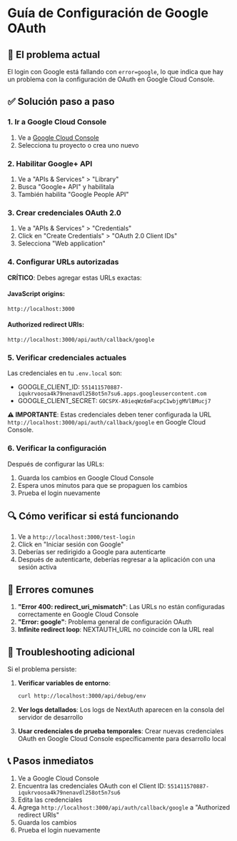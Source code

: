 # Guía de Configuración de Google OAuth

## 🔧 El problema actual

El login con Google está fallando con `error=google`, lo que indica que hay un problema con la configuración de OAuth en Google Cloud Console.

## ✅ Solución paso a paso

### 1. Ir a Google Cloud Console
1. Ve a [Google Cloud Console](https://console.cloud.google.com/)
2. Selecciona tu proyecto o crea uno nuevo

### 2. Habilitar Google+ API
1. Ve a "APIs & Services" > "Library"
2. Busca "Google+ API" y habilitala
3. También habilita "Google People API"

### 3. Crear credenciales OAuth 2.0
1. Ve a "APIs & Services" > "Credentials"
2. Click en "Create Credentials" > "OAuth 2.0 Client IDs"
3. Selecciona "Web application"

### 4. Configurar URLs autorizadas
**CRÍTICO**: Debes agregar estas URLs exactas:

#### JavaScript origins:
```
http://localhost:3000
```

#### Authorized redirect URIs:
```
http://localhost:3000/api/auth/callback/google
```

### 5. Verificar credenciales actuales
Las credenciales en tu `.env.local` son:
- GOOGLE_CLIENT_ID: `551411570887-iqukrvoosa4k79nenavdl258ot5n7su6.apps.googleusercontent.com`
- GOOGLE_CLIENT_SECRET: `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`

**⚠️ IMPORTANTE**: Estas credenciales deben tener configurada la URL `http://localhost:3000/api/auth/callback/google` en Google Cloud Console.

### 6. Verificar la configuración
Después de configurar las URLs:
1. Guarda los cambios en Google Cloud Console
2. Espera unos minutos para que se propaguen los cambios
3. Prueba el login nuevamente

## 🔍 Cómo verificar si está funcionando

1. Ve a `http://localhost:3000/test-login`
2. Click en "Iniciar sesión con Google"
3. Deberías ser redirigido a Google para autenticarte
4. Después de autenticarte, deberías regresar a la aplicación con una sesión activa

## 🚨 Errores comunes

1. **"Error 400: redirect_uri_mismatch"**: Las URLs no están configuradas correctamente en Google Cloud Console
2. **"Error: google"**: Problema general de configuración OAuth
3. **Infinite redirect loop**: NEXTAUTH_URL no coincide con la URL real

## 🔧 Troubleshooting adicional

Si el problema persiste:

1. **Verificar variables de entorno**:
   ```bash
   curl http://localhost:3000/api/debug/env
   ```

2. **Ver logs detallados**:
   Los logs de NextAuth aparecen en la consola del servidor de desarrollo

3. **Usar credenciales de prueba temporales**:
   Crear nuevas credenciales OAuth en Google Cloud Console específicamente para desarrollo local

## 📞 Pasos inmediatos

1. Ve a Google Cloud Console
2. Encuentra las credenciales OAuth con el Client ID: `551411570887-iqukrvoosa4k79nenavdl258ot5n7su6`
3. Edita las credenciales
4. Agrega `http://localhost:3000/api/auth/callback/google` a "Authorized redirect URIs"
5. Guarda los cambios
6. Prueba el login nuevamente
